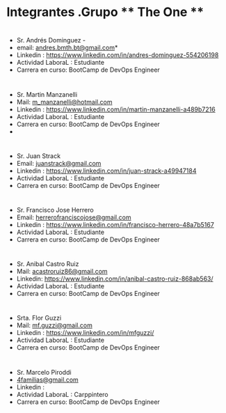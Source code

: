 
# Integrantes .Grupo ** The One **
#
#


* Sr. Andrés Dominguez   - 
* email: andres.bmth.bt@gmail.com*
* Linkedin : https://www.linkedin.com/in/andres-dominguez-554206198
* Actividad LaboraL : Estudiante  
* Carrera en curso: BootCamp de DevOps Engineer

#

* Sr. Martin Manzanelli 
* Mail: m_manzanelli@hotmail.com 
* Linkedin : https://www.linkedin.com/in/martin-manzanelli-a489b7216
* Actividad LaboraL : Estudiante  
* Carrera en curso: BootCamp de DevOps Engineer
*
#

* Sr. Juan Strack
* Email: juanstrack@gmail.com
* Linkedin : https://www.linkedin.com/in/juan-strack-a49947184
* Actividad LaboraL : Estudiante  
* Carrera en curso: BootCamp de DevOps Engineer

#

* Sr.  Francisco Jose Herrero
* Email: herrerofranciscojose@gmail.com
* Linkedin : https://www.linkedin.com/in/francisco-herrero-48a7b5167
* Actividad LaboraL : Estudiante  
* Carrera en curso: BootCamp de DevOps Engineer

#
	
* Sr.  Anibal Castro Ruiz 
* Mail: acastroruiz86@gmail.com
* Linkedin: https://www.linkedin.com/in/anibal-castro-ruiz-868ab563/
* Actividad LaboraL : Estudiante  
* Carrera en curso: BootCamp de DevOps Engineer

#


* Srta.  Flor  Guzzi
* Mail: mf.guzzi@gmail.com
* Linkedin : https://www.linkedin.com/in/mfguzzi/
* Actividad LaboraL : Estudiante  
* Carrera en curso: BootCamp de DevOps Engineer

#

* Sr. Marcelo Piroddi
* 4familias@gmail.com
* Linkedin : 
* Actividad LaboraL : Carppintero  
* Carrera en curso: BootCamp de DevOps Engineer


#
#
#
#
#


